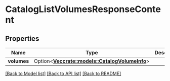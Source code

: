 # CatalogListVolumesResponseContent

## Properties

Name | Type | Description | Notes
------------ | ------------- | ------------- | -------------
**volumes** | Option<[**Vec<crate::models::CatalogVolumeInfo>**](CatalogVolumeInfo.md)> |  | [optional]

[[Back to Model list]](../README.md#documentation-for-models) [[Back to API list]](../README.md#documentation-for-api-endpoints) [[Back to README]](../README.md)


